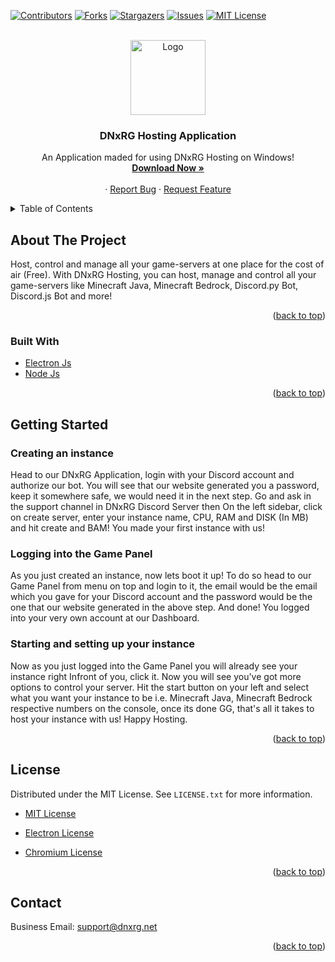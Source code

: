 <div id="top"></div>
<!--
*** Hi
-->



<!-- PROJECT SHIELDS -->
<!--
*** I'm using markdown "reference style" links for readability.
*** Reference links are enclosed in brackets [ ] instead of parentheses ( ).
*** See the bottom of this document for the declaration of the reference variables
*** for contributors-url, forks-url, etc. This is an optional, concise syntax you may use.
*** https://www.markdownguide.org/basic-syntax/#reference-style-links
-->
[![Contributors][contributors-shield]][contributors-url]
[![Forks][forks-shield]][forks-url]
[![Stargazers][stars-shield]][stars-url]
[![Issues][issues-shield]][issues-url]
[![MIT License][license-shield]][license-url]



<!-- PROJECT LOGO -->
<br />
<div align="center">
  <a href="https://github.com/DNxRG/DNxRG-Windows-App">
    <img src="https://media.discordapp.net/attachments/909307813854052452/961264119418351656/LOGOO.png" alt="Logo" width="120" height="120">
  </a>

  <h3 align="center">DNxRG Hosting Application</h3>

  <p align="center">
    An Application maded for using DNxRG Hosting on Windows!
    <br />
    <a href="https://github.com/DNxRG/DNxRG-Windows-App/releases/download/DNxRG/DNxRG.Setup.exe"><strong>Download Now »</strong></a>
    <br />
    <br />
    ·
    <a href="https://github.com/DNxRG/DNxRG-Windows-App/issues">Report Bug</a>
    ·
    <a href="https://github.com/DNxRG/DNxRG-Windows-App/issues">Request Feature</a>
  </p>
</div>



<!-- TABLE OF CONTENTS -->
<details>
  <summary>Table of Contents</summary>
  <ol>
    <li><a href="#about-the-project">About The Project</a></li>
    <li><a href="#getting-started">Getting Started</a></li>
    <li><a href="#license">License</a></li>
    <li><a href="#contact">Contact</a></li>
  </ol>
</details>



<!-- ABOUT THE PROJECT -->
## About The Project

Host, control and manage all your game-servers at one place for the cost of air (Free).
With DNxRG Hosting, you can host, manage and control all your game-servers like Minecraft Java, Minecraft Bedrock, Discord.py Bot, Discord.js Bot and more!


<p align="right">(<a href="#top">back to top</a>)</p>



### Built With

* [Electron Js](https://www.electronjs.org/)
* [Node Js](https://nodejs.org/)

<p align="right">(<a href="#top">back to top</a>)</p>



<!-- GETTING STARTED -->
## Getting Started

### Creating an instance

Head to our DNxRG Application, login with your Discord account and authorize our bot. You will see that our website generated you a password, keep it somewhere safe, we would need it in the next step. Go and ask in the support channel in DNxRG Discord Server then On the left sidebar, click on create server, enter your instance name, CPU, RAM and DISK (In MB) and hit create and BAM! You made your first instance with us!

### Logging into the Game Panel

As you just created an instance, now lets boot it up! To do so head to our Game Panel from menu on top and login to it, the email would be the email which you gave for your Discord account and the password would be the one that our website generated in the above step. And done! You logged into your very own account at our Dashboard.

### Starting and setting up your instance

Now as you just logged into the Game Panel you will already see your instance right Infront of you, click it. Now you will see you've got more options to control your server. Hit the start button on your left and select what you want your instance to be i.e. Minecraft Java, Minecraft Bedrock respective numbers on the console, once its done GG, that's all it takes to host your instance with us! Happy Hosting.



<p align="right">(<a href="#top">back to top</a>)</p>




<!-- LICENSE -->
## License

Distributed under the MIT License. See `LICENSE.txt` for more information.


* [ MIT License ](https://github.com/DNxRG/DNxRG-Windows-App/blob/main/LICENSE.txt)


* [ Electron License ](https://github.com/DNxRG/DNxRG-Windows-App/blob/main/LICENSE.electron.txt)

* [ Chromium License ](https://raw.githubusercontent.com/DNxRG/DNxRG-Windows-App/main/LICENSES.chromium.html)

<p align="right">(<a href="#top">back to top</a>)</p>



<!-- CONTACT -->
## Contact

Business Email: support@dnxrg.net


<p align="right">(<a href="#top">back to top</a>)</p>



<!-- MARKDOWN LINKS & IMAGES -->
<!-- https://www.markdownguide.org/basic-syntax/#reference-style-links -->
[contributors-shield]: https://img.shields.io/github/contributors/DNxRG/DNxRG-Windows-App.svg?style=for-the-badge
[contributors-url]: https://github.com/DNxRG/DNxRG-Windows-App/graphs/contributors
[forks-shield]: https://img.shields.io/github/forks/DNxRG/DNxRG-Windows-App.svg?style=for-the-badge
[forks-url]: https://github.com/DNxRG/DNxRG-Windows-App/network/members
[stars-shield]: https://img.shields.io/github/stars/DNxRG/DNxRG-Windows-App.svg?style=for-the-badge
[stars-url]: https://github.com/DNxRG/DNxRG-Windows-App/stargazers
[issues-shield]: https://img.shields.io/github/issues/DNxRG/DNxRG-Windows-App.svg?style=for-the-badge
[issues-url]: https://github.com/DNxRG/DNxRG-Windows-App/issues
[license-shield]: https://img.shields.io/github/license/DNxRG/DNxRG-Windows-App.svg?style=for-the-badge
[license-url]: https://github.com/DNxRG/DNxRG-Windows-App/blob/master/LICENSE.txt
[product-screenshot]: images/screenshot.png

